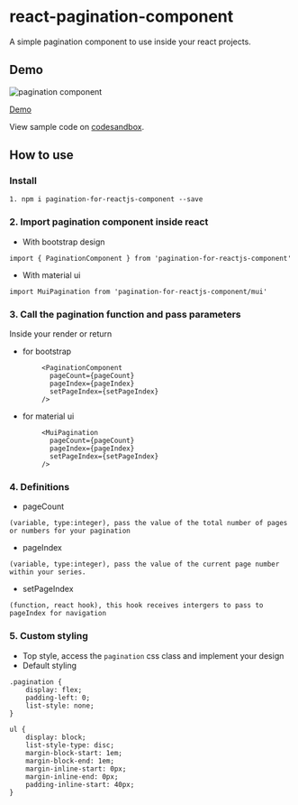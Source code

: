 # react-pagination-component
A simple pagination component to use inside your react projects.

## Demo

![pagination component](https://res.cloudinary.com/deyudesls/image/upload/c_scale,q_100,w_527/v1627897538/pagination-component/Screen_Shot_2021-08-02_at_9.45.00_AM_ajqoei.gif)

[Demo](https://csb-g2bqr.netlify.app/)

View sample code on [codesandbox](https://codesandbox.io/s/pagination-for-reactjs-pg8kq?file=/src/App.js).

## How to use

### Install
```
1. npm i pagination-for-reactjs-component --save
```

### 2. Import pagination component inside react

 - With bootstrap design
```
import { PaginationComponent } from 'pagination-for-reactjs-component'
```
 - With material ui
```
import MuiPagination from 'pagination-for-reactjs-component/mui'
```

### 3. Call the pagination function and pass parameters
 
 Inside your render or return
 
 - for bootstrap
```
        <PaginationComponent
          pageCount={pageCount}
          pageIndex={pageIndex}
          setPageIndex={setPageIndex}
        />
```

 - for material ui
```
        <MuiPagination
          pageCount={pageCount}
          pageIndex={pageIndex}
          setPageIndex={setPageIndex}
        />
```

### 4. Definitions
- pageCount
```
(variable, type:integer), pass the value of the total number of pages or numbers for your pagination
```

- pageIndex
```
(variable, type:integer), pass the value of the current page number within your series.
```

- setPageIndex
```
(function, react hook), this hook receives intergers to pass to pageIndex for navigation
```

### 5. Custom styling
- Top style, access the `pagination` css class and implement your design
- Default styling
```
.pagination {
    display: flex;
    padding-left: 0;
    list-style: none;
}

ul {
    display: block;
    list-style-type: disc;
    margin-block-start: 1em;
    margin-block-end: 1em;
    margin-inline-start: 0px;
    margin-inline-end: 0px;
    padding-inline-start: 40px;
}
```


